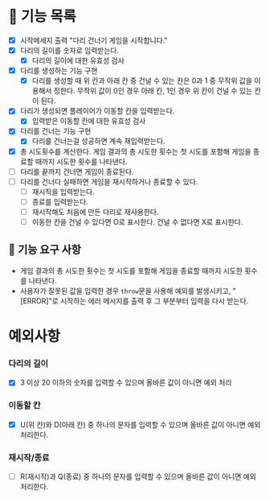 # 🚀 기능 목록

- [x] 시작메세지 출력 "다리 건너기 게임을 시작합니다."
- [x] 다리의 길이를 숫자로 입력받는다.
  - [x] 다리의 길이에 대한 유효성 검사
- [x] 다리를 생성하는 기능 구현
  - [x] 다리를 생성할 때 위 칸과 아래 칸 중 건널 수 있는 칸은 0과 1 중 무작위 값을 이용해서 정한다. 무작위 값이 0인 경우 아래 칸, 1인 경우 위 칸이 건널 수 있는 칸이 된다.
- [x] 다리가 생성되면 플레이어가 이동할 칸을 입력받는다.
  - [x] 입력받은 이동할 칸에 대한 유효성 검사
- [x] 다리를 건너는 기능 구현
  - [x] 다리를 건너는걸 성공하면 계속 재입력받는다.
- [x] 총 시도횟수를 계산한다. 게임 결과의 총 시도한 횟수는 첫 시도를 포함해 게임을 종료할 때까지 시도한 횟수를 나타낸다.
- [ ] 다리를 끝까지 건너면 게임이 종료된다.
- [ ] 다리를 건너다 실패하면 게임을 재시작하거나 종료할 수 있다.
  - [ ] 재시작을 입력받는다.
  - [ ] 종료를 입력받는다.
  - [ ] 재시작해도 처음에 만든 다리로 재사용한다.
  - [ ] 이동한 칸을 건널 수 있다면 O로 표시한다. 건널 수 없다면 X로 표시한다.

## 🚀 기능 요구 사항

- 게임 결과의 총 시도한 횟수는 첫 시도를 포함해 게임을 종료할 때까지 시도한 횟수를 나타낸다.
- 사용자가 잘못된 값을 입력한 경우 `throw`문을 사용해 예외를 발생시키고, "[ERROR]"로 시작하는 에러 메시지를 출력 후 그 부분부터 입력을 다시 받는다.

# 예외사항

### 다리의 길이

- [x] 3 이상 20 이하의 숫자를 입력할 수 있으며 올바른 값이 아니면 예외 처리

### 이동할 칸

- [x] U(위 칸)와 D(아래 칸) 중 하나의 문자를 입력할 수 있으며 올바른 값이 아니면 예외 처리한다.

### 재시작/종료

- [ ] R(재시작)과 Q(종료) 중 하나의 문자를 입력할 수 있으며 올바른 값이 아니면 예외 처리한다.
